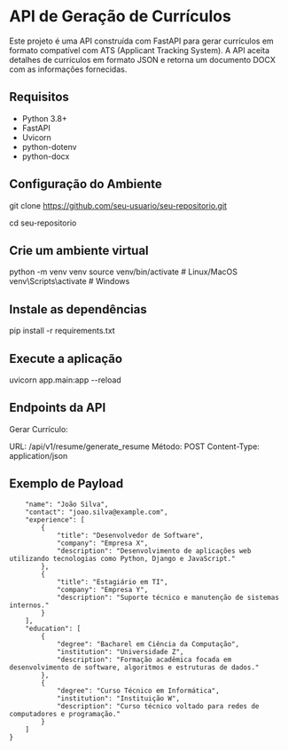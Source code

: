 # API de Geração de Currículos

Este projeto é uma API construída com FastAPI para gerar currículos em formato compatível com ATS (Applicant Tracking System). A API aceita detalhes de currículos em formato JSON e retorna um documento DOCX com as informações fornecidas.

## Requisitos
- Python 3.8+
- FastAPI
- Uvicorn
- python-dotenv
- python-docx

## Configuração do Ambiente

git clone https://github.com/seu-usuario/seu-repositorio.git

cd seu-repositorio

## Crie um ambiente virtual

python -m venv venv
source venv/bin/activate  # Linux/MacOS
venv\Scripts\activate  # Windows

## Instale as dependências

pip install -r requirements.txt

## Execute a aplicação

uvicorn app.main:app --reload

## Endpoints da API

Gerar Currículo:

URL: /api/v1/resume/generate_resume
Método: POST
Content-Type: application/json

## Exemplo de Payload

```{
    "name": "João Silva",
    "contact": "joao.silva@example.com",
    "experience": [
        {
            "title": "Desenvolvedor de Software",
            "company": "Empresa X",
            "description": "Desenvolvimento de aplicações web utilizando tecnologias como Python, Django e JavaScript."
        },
        {
            "title": "Estagiário em TI",
            "company": "Empresa Y",
            "description": "Suporte técnico e manutenção de sistemas internos."
        }
    ],
    "education": [
        {
            "degree": "Bacharel em Ciência da Computação",
            "institution": "Universidade Z",
            "description": "Formação acadêmica focada em desenvolvimento de software, algoritmos e estruturas de dados."
        },
        {
            "degree": "Curso Técnico em Informática",
            "institution": "Instituição W",
            "description": "Curso técnico voltado para redes de computadores e programação."
        }
    ]
}
```
